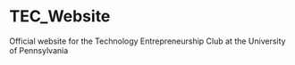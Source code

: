 # TEC_Website
Official website for the Technology Entrepreneurship Club at the University of Pennsylvania
